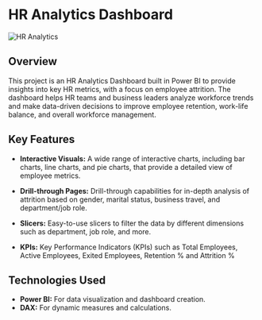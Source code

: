 # HR Analytics Dashboard

![HR Analytics](https://i.imgur.com/yEznUGD.png)

## Overview

This project is an HR Analytics Dashboard built in Power BI to provide insights into key HR metrics, with a focus on employee attrition. The dashboard helps HR teams and business leaders analyze workforce trends and make data-driven decisions to improve employee retention, work-life balance, and overall workforce management.

## Key Features

- **Interactive Visuals:** A wide range of interactive charts, including bar charts, line charts, and pie charts, that provide a detailed view of employee metrics.

- **Drill-through Pages:** Drill-through capabilities for in-depth analysis of attrition based on gender, marital status, business travel, and department/job role.

- **Slicers:** Easy-to-use slicers to filter the data by different dimensions such as department, job role, and more.

- **KPIs:** Key Performance Indicators (KPIs) such as Total Employees, Active Employees, Exited Employees, Retention % and Attrition %

## Technologies Used

- **Power BI:** For data visualization and dashboard creation.
- **DAX:** For dynamic measures and calculations.


